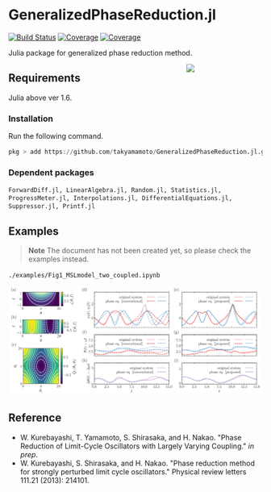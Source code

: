 # GeneralizedPhaseReduction.jl

[![Build Status](https://travis-ci.com/takyamamoto/GeneralizedPhaseModel.jl.svg?branch=main)](https://travis-ci.com/takyamamoto/GeneralizedPhaseModel.jl)
[![Coverage](https://codecov.io/gh/takyamamoto/GeneralizedPhaseModel.jl/branch/main/graph/badge.svg)](https://codecov.io/gh/takyamamoto/GeneralizedPhaseModel.jl)
[![Coverage](https://coveralls.io/repos/github/takyamamoto/GeneralizedPhaseModel.jl/badge.svg?branch=main)](https://coveralls.io/github/takyamamoto/GeneralizedPhaseModel.jl?branch=main)

Julia package for generalized phase reduction method.

<img src="https://raw.githubusercontent.com/takyamamoto/GeneralizedPhaseReduction.jl/master/figures/logo.png" width="30%" align="right" />


## Requirements
Julia above ver 1.6. 

### Installation
Run the following command. 
```julia
pkg > add https://github.com/takyamamoto/GeneralizedPhaseReduction.jl.git
```

### Dependent packages 
```
ForwardDiff.jl, LinearAlgebra.jl, Random.jl, Statistics.jl, ProgressMeter.jl, Interpolations.jl, DifferentialEquations.jl, Suppressor.jl, Printf.jl
```

## Examples
> **Note**
> The document has not been created yet, so please check the examples instead.

`./examples/Fig1_MSLmodel_two_coupled.ipynb`

<img src="https://raw.githubusercontent.com/takyamamoto/GeneralizedPhaseModel.jl/master/figures/fig1.png"> 


## Reference
- W. Kurebayashi, T. Yamamoto, S. Shirasaka, and H. Nakao. "Phase Reduction of Limit-Cycle Oscillators with Largely Varying Coupling." *in prep*.
- W. Kurebayashi, S. Shirasaka, and H. Nakao. "Phase reduction method for strongly perturbed limit cycle oscillators." Physical review letters 111.21 (2013): 214101.

